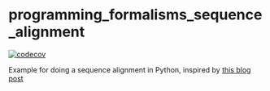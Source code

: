 # programming_formalisms_sequence_alignment

[![codecov](https://codecov.io/gh/richelbilderbeek/programming_formalisms_sequence_alignment/branch/master/graph/badge.svg?token=XWI8UKJTZY)](https://codecov.io/gh/richelbilderbeek/programming_formalisms_sequence_alignment)

Example for doing a sequence alignment in Python, 
inspired by [this blog post](https://johnlekberg.com/blog/2020-10-25-seq-align.html)
